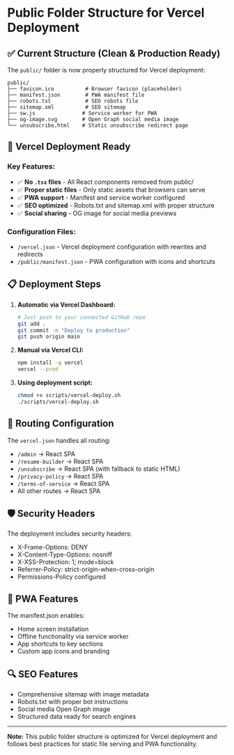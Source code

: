 # Public Folder Structure for Vercel Deployment

## ✅ Current Structure (Clean & Production Ready)

The `public/` folder is now properly structured for Vercel deployment:

```
public/
├── favicon.ico          # Browser favicon (placeholder)
├── manifest.json        # PWA manifest file  
├── robots.txt           # SEO robots file
├── sitemap.xml          # SEO sitemap
├── sw.js               # Service worker for PWA
├── og-image.svg        # Open Graph social media image
└── unsubscribe.html    # Static unsubscribe redirect page
```

## 🚀 Vercel Deployment Ready

### Key Features:
- ✅ **No `.tsx` files** - All React components removed from public/
- ✅ **Proper static files** - Only static assets that browsers can serve
- ✅ **PWA support** - Manifest and service worker configured
- ✅ **SEO optimized** - Robots.txt and sitemap.xml with proper structure
- ✅ **Social sharing** - OG image for social media previews

### Configuration Files:
- `/vercel.json` - Vercel deployment configuration with rewrites and redirects
- `/public/manifest.json` - PWA configuration with icons and shortcuts

## 📋 Deployment Steps

1. **Automatic via Vercel Dashboard:**
   ```bash
   # Just push to your connected GitHub repo
   git add .
   git commit -m "Deploy to production"
   git push origin main
   ```

2. **Manual via Vercel CLI:**
   ```bash
   npm install -g vercel
   vercel --prod
   ```

3. **Using deployment script:**
   ```bash
   chmod +x scripts/vercel-deploy.sh
   ./scripts/vercel-deploy.sh
   ```

## 🔧 Routing Configuration

The `vercel.json` handles all routing:
- `/admin` → React SPA  
- `/resume-builder` → React SPA
- `/unsubscribe` → React SPA (with fallback to static HTML)
- `/privacy-policy` → React SPA
- `/terms-of-service` → React SPA
- All other routes → React SPA

## 🛡️ Security Headers

The deployment includes security headers:
- X-Frame-Options: DENY
- X-Content-Type-Options: nosniff  
- X-XSS-Protection: 1; mode=block
- Referrer-Policy: strict-origin-when-cross-origin
- Permissions-Policy configured

## 📱 PWA Features

The manifest.json enables:
- Home screen installation
- Offline functionality via service worker
- App shortcuts to key sections
- Custom app icons and branding

## 🔍 SEO Features

- Comprehensive sitemap with image metadata
- Robots.txt with proper bot instructions
- Social media Open Graph image
- Structured data ready for search engines

---

**Note:** This public folder structure is optimized for Vercel deployment and follows best practices for static file serving and PWA functionality.